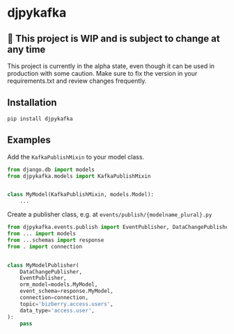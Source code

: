 # djpykafka

## 🚧 This project is WIP and is subject to change at any time

This project is currently in the alpha state, even though it can be used in production with some caution. Make sure to fix the version in your requirements.txt and review changes frequently.

## Installation

`pip install djpykafka`

## Examples

Add the `KafkaPublishMixin` to your model class.

```python
from django.db import models
from djpykafka.models import KafkaPublishMixin


class MyModel(KafkaPublishMixin, models.Model):
    ...
```

Create a publisher class, e.g. at `events/publish/{modelname_plural}.py`

```python
from djpykafka.events.publish import EventPublisher, DataChangePublisher
from ... import models
from ...schemas import response
from . import connection


class MyModelPublisher(
    DataChangePublisher,
    EventPublisher,
    orm_model=models.MyModel,
    event_schema=response.MyModel,
    connection=connection,
    topic='bizberry.access.users',
    data_type='access.user',
):
    pass
```

